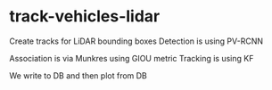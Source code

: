 # track-vehicles-lidar
Create tracks for LiDAR bounding boxes 
Detection is using PV-RCNN

Association is via Munkres using GIOU metric
Tracking is using KF 

We write to DB and then plot from DB